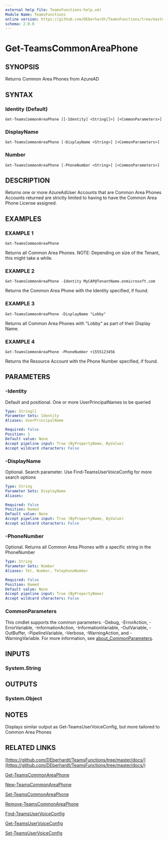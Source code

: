 ```yaml
---
external help file: TeamsFunctions-help.xml
Module Name: TeamsFunctions
online version: https://github.com/DEberhardt/TeamsFunctions/tree/master/docs/
schema: 2.0.0
---
```


# Get-TeamsCommonAreaPhone

## SYNOPSIS
Returns Common Area Phones from AzureAD

## SYNTAX

### Identity (Default)
```
Get-TeamsCommonAreaPhone [[-Identity] <String[]>] [<CommonParameters>]
```

### DisplayName
```
Get-TeamsCommonAreaPhone [-DisplayName <String>] [<CommonParameters>]
```

### Number
```
Get-TeamsCommonAreaPhone [-PhoneNumber <String>] [<CommonParameters>]
```

## DESCRIPTION
Returns one or more AzureAdUser Accounts that are Common Area Phones
Accounts returned are strictly limited to having to have the Common Area Phone License assigned.

## EXAMPLES

### EXAMPLE 1
```
Get-TeamsCommonAreaPhone
```

Returns all Common Area Phones.
NOTE: Depending on size of the Tenant, this might take a while.

### EXAMPLE 2
```
Get-TeamsCommonAreaPhone -Identity MyCAP@TenantName.onmicrosoft.com
```

Returns the Common Area Phone with the Identity specified, if found.

### EXAMPLE 3
```
Get-TeamsCommonAreaPhone -DisplayName "Lobby"
```

Returns all Common Area Phones with "Lobby" as part of their Display Name.

### EXAMPLE 4
```
Get-TeamsCommonAreaPhone -PhoneNumber +1555123456
```

Returns the Resource Account with the Phone Number specified, if found.

## PARAMETERS

### -Identity
Default and positional.
One or more UserPrincipalNames to be queried

```yaml
Type: String[]
Parameter Sets: Identity
Aliases: UserPrincipalName

Required: False
Position: 1
Default value: None
Accept pipeline input: True (ByPropertyName, ByValue)
Accept wildcard characters: False
```

### -DisplayName
Optional.
Search parameter.
Use Find-TeamsUserVoiceConfig for more search options

```yaml
Type: String
Parameter Sets: DisplayName
Aliases:

Required: False
Position: Named
Default value: None
Accept pipeline input: True (ByPropertyName, ByValue)
Accept wildcard characters: False
```

### -PhoneNumber
Optional.
Returns all Common Area Phones with a specific string in the PhoneNumber

```yaml
Type: String
Parameter Sets: Number
Aliases: Tel, Number, TelephoneNumber

Required: False
Position: Named
Default value: None
Accept pipeline input: True (ByPropertyName)
Accept wildcard characters: False
```

### CommonParameters
This cmdlet supports the common parameters: -Debug, -ErrorAction, -ErrorVariable, -InformationAction, -InformationVariable, -OutVariable, -OutBuffer, -PipelineVariable, -Verbose, -WarningAction, and -WarningVariable. For more information, see [about_CommonParameters](http://go.microsoft.com/fwlink/?LinkID=113216).

## INPUTS

### System.String
## OUTPUTS

### System.Object
## NOTES
Displays similar output as Get-TeamsUserVoiceConfig, but more tailored to Common Area Phones

## RELATED LINKS

[https://github.com/DEberhardt/TeamsFunctions/tree/master/docs/](https://github.com/DEberhardt/TeamsFunctions/tree/master/docs/)

[Get-TeamsCommonAreaPhone]()

[New-TeamsCommonAreaPhone]()

[Set-TeamsCommonAreaPhone]()

[Remove-TeamsCommonAreaPhone]()

[Find-TeamsUserVoiceConfig]()

[Get-TeamsUserVoiceConfig]()

[Set-TeamsUserVoiceConfig]()


